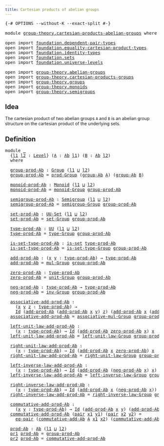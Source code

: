 ```yaml
---
title: Cartesian products of abelian groups
---
```


<pre class="Agda"><a id="62" class="Symbol">{-#</a> <a id="66" class="Keyword">OPTIONS</a> <a id="74" class="Pragma">--without-K</a> <a id="86" class="Pragma">--exact-split</a> <a id="100" class="Symbol">#-}</a>

<a id="105" class="Keyword">module</a> <a id="112" href="group-theory.cartesian-products-abelian-groups.html" class="Module">group-theory.cartesian-products-abelian-groups</a> <a id="159" class="Keyword">where</a>

<a id="166" class="Keyword">open</a> <a id="171" class="Keyword">import</a> <a id="178" href="foundation.dependent-pair-types.html" class="Module">foundation.dependent-pair-types</a>
<a id="210" class="Keyword">open</a> <a id="215" class="Keyword">import</a> <a id="222" href="foundation.equality-cartesian-product-types.html" class="Module">foundation.equality-cartesian-product-types</a>
<a id="266" class="Keyword">open</a> <a id="271" class="Keyword">import</a> <a id="278" href="foundation.identity-types.html" class="Module">foundation.identity-types</a>
<a id="304" class="Keyword">open</a> <a id="309" class="Keyword">import</a> <a id="316" href="foundation.sets.html" class="Module">foundation.sets</a>
<a id="332" class="Keyword">open</a> <a id="337" class="Keyword">import</a> <a id="344" href="foundation.universe-levels.html" class="Module">foundation.universe-levels</a>

<a id="372" class="Keyword">open</a> <a id="377" class="Keyword">import</a> <a id="384" href="group-theory.abelian-groups.html" class="Module">group-theory.abelian-groups</a>
<a id="412" class="Keyword">open</a> <a id="417" class="Keyword">import</a> <a id="424" href="group-theory.cartesian-products-groups.html" class="Module">group-theory.cartesian-products-groups</a>
<a id="463" class="Keyword">open</a> <a id="468" class="Keyword">import</a> <a id="475" href="group-theory.groups.html" class="Module">group-theory.groups</a>
<a id="495" class="Keyword">open</a> <a id="500" class="Keyword">import</a> <a id="507" href="group-theory.monoids.html" class="Module">group-theory.monoids</a>
<a id="528" class="Keyword">open</a> <a id="533" class="Keyword">import</a> <a id="540" href="group-theory.semigroups.html" class="Module">group-theory.semigroups</a>
</pre>
## Idea

The cartesian product of two abelian groups `A` and `B` is an abelian group structure on the cartesian product of the underlying sets.

## Definition

<pre class="Agda"><a id="737" class="Keyword">module</a> <a id="744" href="group-theory.cartesian-products-abelian-groups.html#744" class="Module">_</a>
  <a id="748" class="Symbol">{</a><a id="749" href="group-theory.cartesian-products-abelian-groups.html#749" class="Bound">l1</a> <a id="752" href="group-theory.cartesian-products-abelian-groups.html#752" class="Bound">l2</a> <a id="755" class="Symbol">:</a> <a id="757" href="Agda.Primitive.html#597" class="Postulate">Level</a><a id="762" class="Symbol">}</a> <a id="764" class="Symbol">(</a><a id="765" href="group-theory.cartesian-products-abelian-groups.html#765" class="Bound">A</a> <a id="767" class="Symbol">:</a> <a id="769" href="group-theory.abelian-groups.html#2463" class="Function">Ab</a> <a id="772" href="group-theory.cartesian-products-abelian-groups.html#749" class="Bound">l1</a><a id="774" class="Symbol">)</a> <a id="776" class="Symbol">(</a><a id="777" href="group-theory.cartesian-products-abelian-groups.html#777" class="Bound">B</a> <a id="779" class="Symbol">:</a> <a id="781" href="group-theory.abelian-groups.html#2463" class="Function">Ab</a> <a id="784" href="group-theory.cartesian-products-abelian-groups.html#752" class="Bound">l2</a><a id="786" class="Symbol">)</a>
  <a id="790" class="Keyword">where</a>

  <a id="799" href="group-theory.cartesian-products-abelian-groups.html#799" class="Function">group-prod-Ab</a> <a id="813" class="Symbol">:</a> <a id="815" href="group-theory.groups.html#2468" class="Function">Group</a> <a id="821" class="Symbol">(</a><a id="822" href="group-theory.cartesian-products-abelian-groups.html#749" class="Bound">l1</a> <a id="825" href="Agda.Primitive.html#810" class="Primitive Operator">⊔</a> <a id="827" href="group-theory.cartesian-products-abelian-groups.html#752" class="Bound">l2</a><a id="829" class="Symbol">)</a>
  <a id="833" href="group-theory.cartesian-products-abelian-groups.html#799" class="Function">group-prod-Ab</a> <a id="847" class="Symbol">=</a> <a id="849" href="group-theory.cartesian-products-groups.html#2787" class="Function">prod-Group</a> <a id="860" class="Symbol">(</a><a id="861" href="group-theory.abelian-groups.html#2531" class="Function">group-Ab</a> <a id="870" href="group-theory.cartesian-products-abelian-groups.html#765" class="Bound">A</a><a id="871" class="Symbol">)</a> <a id="873" class="Symbol">(</a><a id="874" href="group-theory.abelian-groups.html#2531" class="Function">group-Ab</a> <a id="883" href="group-theory.cartesian-products-abelian-groups.html#777" class="Bound">B</a><a id="884" class="Symbol">)</a>

  <a id="889" href="group-theory.cartesian-products-abelian-groups.html#889" class="Function">monoid-prod-Ab</a> <a id="904" class="Symbol">:</a> <a id="906" href="group-theory.monoids.html#1007" class="Function">Monoid</a> <a id="913" class="Symbol">(</a><a id="914" href="group-theory.cartesian-products-abelian-groups.html#749" class="Bound">l1</a> <a id="917" href="Agda.Primitive.html#810" class="Primitive Operator">⊔</a> <a id="919" href="group-theory.cartesian-products-abelian-groups.html#752" class="Bound">l2</a><a id="921" class="Symbol">)</a>
  <a id="925" href="group-theory.cartesian-products-abelian-groups.html#889" class="Function">monoid-prod-Ab</a> <a id="940" class="Symbol">=</a> <a id="942" href="group-theory.groups.html#3652" class="Function">monoid-Group</a> <a id="955" href="group-theory.cartesian-products-abelian-groups.html#799" class="Function">group-prod-Ab</a>

  <a id="972" href="group-theory.cartesian-products-abelian-groups.html#972" class="Function">semigroup-prod-Ab</a> <a id="990" class="Symbol">:</a> <a id="992" href="group-theory.semigroups.html#737" class="Function">Semigroup</a> <a id="1002" class="Symbol">(</a><a id="1003" href="group-theory.cartesian-products-abelian-groups.html#749" class="Bound">l1</a> <a id="1006" href="Agda.Primitive.html#810" class="Primitive Operator">⊔</a> <a id="1008" href="group-theory.cartesian-products-abelian-groups.html#752" class="Bound">l2</a><a id="1010" class="Symbol">)</a>
  <a id="1014" href="group-theory.cartesian-products-abelian-groups.html#972" class="Function">semigroup-prod-Ab</a> <a id="1032" class="Symbol">=</a> <a id="1034" href="group-theory.groups.html#2590" class="Function">semigroup-Group</a> <a id="1050" href="group-theory.cartesian-products-abelian-groups.html#799" class="Function">group-prod-Ab</a>

  <a id="1067" href="group-theory.cartesian-products-abelian-groups.html#1067" class="Function">set-prod-Ab</a> <a id="1079" class="Symbol">:</a> <a id="1081" href="foundation-core.sets.html#1177" class="Function">UU-Set</a> <a id="1088" class="Symbol">(</a><a id="1089" href="group-theory.cartesian-products-abelian-groups.html#749" class="Bound">l1</a> <a id="1092" href="Agda.Primitive.html#810" class="Primitive Operator">⊔</a> <a id="1094" href="group-theory.cartesian-products-abelian-groups.html#752" class="Bound">l2</a><a id="1096" class="Symbol">)</a>
  <a id="1100" href="group-theory.cartesian-products-abelian-groups.html#1067" class="Function">set-prod-Ab</a> <a id="1112" class="Symbol">=</a> <a id="1114" href="group-theory.groups.html#2651" class="Function">set-Group</a> <a id="1124" href="group-theory.cartesian-products-abelian-groups.html#799" class="Function">group-prod-Ab</a>

  <a id="1141" href="group-theory.cartesian-products-abelian-groups.html#1141" class="Function">type-prod-Ab</a> <a id="1154" class="Symbol">:</a> <a id="1156" href="foundation-core.universe-levels.html#222" class="Primitive">UU</a> <a id="1159" class="Symbol">(</a><a id="1160" href="group-theory.cartesian-products-abelian-groups.html#749" class="Bound">l1</a> <a id="1163" href="Agda.Primitive.html#810" class="Primitive Operator">⊔</a> <a id="1165" href="group-theory.cartesian-products-abelian-groups.html#752" class="Bound">l2</a><a id="1167" class="Symbol">)</a>
  <a id="1171" href="group-theory.cartesian-products-abelian-groups.html#1141" class="Function">type-prod-Ab</a> <a id="1184" class="Symbol">=</a> <a id="1186" href="group-theory.groups.html#2711" class="Function">type-Group</a> <a id="1197" href="group-theory.cartesian-products-abelian-groups.html#799" class="Function">group-prod-Ab</a>

  <a id="1214" href="group-theory.cartesian-products-abelian-groups.html#1214" class="Function">is-set-type-prod-Ab</a> <a id="1234" class="Symbol">:</a> <a id="1236" href="foundation-core.sets.html#1100" class="Function">is-set</a> <a id="1243" href="group-theory.cartesian-products-abelian-groups.html#1141" class="Function">type-prod-Ab</a>
  <a id="1258" href="group-theory.cartesian-products-abelian-groups.html#1214" class="Function">is-set-type-prod-Ab</a> <a id="1278" class="Symbol">=</a> <a id="1280" href="group-theory.groups.html#2763" class="Function">is-set-type-Group</a> <a id="1298" href="group-theory.cartesian-products-abelian-groups.html#799" class="Function">group-prod-Ab</a>

  <a id="1315" href="group-theory.cartesian-products-abelian-groups.html#1315" class="Function">add-prod-Ab</a> <a id="1327" class="Symbol">:</a> <a id="1329" class="Symbol">(</a><a id="1330" href="group-theory.cartesian-products-abelian-groups.html#1330" class="Bound">x</a> <a id="1332" href="group-theory.cartesian-products-abelian-groups.html#1332" class="Bound">y</a> <a id="1334" class="Symbol">:</a> <a id="1336" href="group-theory.cartesian-products-abelian-groups.html#1141" class="Function">type-prod-Ab</a><a id="1348" class="Symbol">)</a> <a id="1350" class="Symbol">→</a> <a id="1352" href="group-theory.cartesian-products-abelian-groups.html#1141" class="Function">type-prod-Ab</a>
  <a id="1367" href="group-theory.cartesian-products-abelian-groups.html#1315" class="Function">add-prod-Ab</a> <a id="1379" class="Symbol">=</a> <a id="1381" href="group-theory.groups.html#2956" class="Function">mul-Group</a> <a id="1391" href="group-theory.cartesian-products-abelian-groups.html#799" class="Function">group-prod-Ab</a>

  <a id="1408" href="group-theory.cartesian-products-abelian-groups.html#1408" class="Function">zero-prod-Ab</a> <a id="1421" class="Symbol">:</a> <a id="1423" href="group-theory.cartesian-products-abelian-groups.html#1141" class="Function">type-prod-Ab</a>
  <a id="1438" href="group-theory.cartesian-products-abelian-groups.html#1408" class="Function">zero-prod-Ab</a> <a id="1451" class="Symbol">=</a> <a id="1453" href="group-theory.groups.html#3755" class="Function">unit-Group</a> <a id="1464" href="group-theory.cartesian-products-abelian-groups.html#799" class="Function">group-prod-Ab</a>

  <a id="1481" href="group-theory.cartesian-products-abelian-groups.html#1481" class="Function">neg-prod-Ab</a> <a id="1493" class="Symbol">:</a> <a id="1495" href="group-theory.cartesian-products-abelian-groups.html#1141" class="Function">type-prod-Ab</a> <a id="1508" class="Symbol">→</a> <a id="1510" href="group-theory.cartesian-products-abelian-groups.html#1141" class="Function">type-prod-Ab</a>
  <a id="1525" href="group-theory.cartesian-products-abelian-groups.html#1481" class="Function">neg-prod-Ab</a> <a id="1537" class="Symbol">=</a> <a id="1539" href="group-theory.groups.html#4544" class="Function">inv-Group</a> <a id="1549" href="group-theory.cartesian-products-abelian-groups.html#799" class="Function">group-prod-Ab</a>

  <a id="1566" href="group-theory.cartesian-products-abelian-groups.html#1566" class="Function">associative-add-prod-Ab</a> <a id="1590" class="Symbol">:</a>
    <a id="1596" class="Symbol">(</a><a id="1597" href="group-theory.cartesian-products-abelian-groups.html#1597" class="Bound">x</a> <a id="1599" href="group-theory.cartesian-products-abelian-groups.html#1599" class="Bound">y</a> <a id="1601" href="group-theory.cartesian-products-abelian-groups.html#1601" class="Bound">z</a> <a id="1603" class="Symbol">:</a> <a id="1605" href="group-theory.cartesian-products-abelian-groups.html#1141" class="Function">type-prod-Ab</a><a id="1617" class="Symbol">)</a> <a id="1619" class="Symbol">→</a>
    <a id="1625" href="foundation-core.identity-types.html#1754" class="Datatype">Id</a> <a id="1628" class="Symbol">(</a><a id="1629" href="group-theory.cartesian-products-abelian-groups.html#1315" class="Function">add-prod-Ab</a> <a id="1641" class="Symbol">(</a><a id="1642" href="group-theory.cartesian-products-abelian-groups.html#1315" class="Function">add-prod-Ab</a> <a id="1654" href="group-theory.cartesian-products-abelian-groups.html#1597" class="Bound">x</a> <a id="1656" href="group-theory.cartesian-products-abelian-groups.html#1599" class="Bound">y</a><a id="1657" class="Symbol">)</a> <a id="1659" href="group-theory.cartesian-products-abelian-groups.html#1601" class="Bound">z</a><a id="1660" class="Symbol">)</a> <a id="1662" class="Symbol">(</a><a id="1663" href="group-theory.cartesian-products-abelian-groups.html#1315" class="Function">add-prod-Ab</a> <a id="1675" href="group-theory.cartesian-products-abelian-groups.html#1597" class="Bound">x</a> <a id="1677" class="Symbol">(</a><a id="1678" href="group-theory.cartesian-products-abelian-groups.html#1315" class="Function">add-prod-Ab</a> <a id="1690" href="group-theory.cartesian-products-abelian-groups.html#1599" class="Bound">y</a> <a id="1692" href="group-theory.cartesian-products-abelian-groups.html#1601" class="Bound">z</a><a id="1693" class="Symbol">))</a>
  <a id="1698" href="group-theory.cartesian-products-abelian-groups.html#1566" class="Function">associative-add-prod-Ab</a> <a id="1722" class="Symbol">=</a> <a id="1724" href="group-theory.groups.html#3305" class="Function">associative-mul-Group</a> <a id="1746" href="group-theory.cartesian-products-abelian-groups.html#799" class="Function">group-prod-Ab</a>

  <a id="1763" href="group-theory.cartesian-products-abelian-groups.html#1763" class="Function">left-unit-law-add-prod-Ab</a> <a id="1789" class="Symbol">:</a>
    <a id="1795" class="Symbol">(</a><a id="1796" href="group-theory.cartesian-products-abelian-groups.html#1796" class="Bound">x</a> <a id="1798" class="Symbol">:</a> <a id="1800" href="group-theory.cartesian-products-abelian-groups.html#1141" class="Function">type-prod-Ab</a><a id="1812" class="Symbol">)</a> <a id="1814" class="Symbol">→</a> <a id="1816" href="foundation-core.identity-types.html#1754" class="Datatype">Id</a> <a id="1819" class="Symbol">(</a><a id="1820" href="group-theory.cartesian-products-abelian-groups.html#1315" class="Function">add-prod-Ab</a> <a id="1832" href="group-theory.cartesian-products-abelian-groups.html#1408" class="Function">zero-prod-Ab</a> <a id="1845" href="group-theory.cartesian-products-abelian-groups.html#1796" class="Bound">x</a><a id="1846" class="Symbol">)</a> <a id="1848" href="group-theory.cartesian-products-abelian-groups.html#1796" class="Bound">x</a>
  <a id="1852" href="group-theory.cartesian-products-abelian-groups.html#1763" class="Function">left-unit-law-add-prod-Ab</a> <a id="1878" class="Symbol">=</a> <a id="1880" href="group-theory.groups.html#4172" class="Function">left-unit-law-Group</a> <a id="1900" href="group-theory.cartesian-products-abelian-groups.html#799" class="Function">group-prod-Ab</a>

  <a id="1917" href="group-theory.cartesian-products-abelian-groups.html#1917" class="Function">right-unit-law-add-prod-Ab</a> <a id="1944" class="Symbol">:</a>
    <a id="1950" class="Symbol">(</a><a id="1951" href="group-theory.cartesian-products-abelian-groups.html#1951" class="Bound">x</a> <a id="1953" class="Symbol">:</a> <a id="1955" href="group-theory.cartesian-products-abelian-groups.html#1141" class="Function">type-prod-Ab</a><a id="1967" class="Symbol">)</a> <a id="1969" class="Symbol">→</a> <a id="1971" href="foundation-core.identity-types.html#1754" class="Datatype">Id</a> <a id="1974" class="Symbol">(</a><a id="1975" href="group-theory.cartesian-products-abelian-groups.html#1315" class="Function">add-prod-Ab</a> <a id="1987" href="group-theory.cartesian-products-abelian-groups.html#1951" class="Bound">x</a> <a id="1989" href="group-theory.cartesian-products-abelian-groups.html#1408" class="Function">zero-prod-Ab</a><a id="2001" class="Symbol">)</a> <a id="2003" href="group-theory.cartesian-products-abelian-groups.html#1951" class="Bound">x</a>
  <a id="2007" href="group-theory.cartesian-products-abelian-groups.html#1917" class="Function">right-unit-law-add-prod-Ab</a> <a id="2034" class="Symbol">=</a> <a id="2036" href="group-theory.groups.html#4302" class="Function">right-unit-law-Group</a> <a id="2057" href="group-theory.cartesian-products-abelian-groups.html#799" class="Function">group-prod-Ab</a>

  <a id="2074" href="group-theory.cartesian-products-abelian-groups.html#2074" class="Function">left-inverse-law-add-prod-Ab</a> <a id="2103" class="Symbol">:</a>
    <a id="2109" class="Symbol">(</a><a id="2110" href="group-theory.cartesian-products-abelian-groups.html#2110" class="Bound">x</a> <a id="2112" class="Symbol">:</a> <a id="2114" href="group-theory.cartesian-products-abelian-groups.html#1141" class="Function">type-prod-Ab</a><a id="2126" class="Symbol">)</a> <a id="2128" class="Symbol">→</a> <a id="2130" href="foundation-core.identity-types.html#1754" class="Datatype">Id</a> <a id="2133" class="Symbol">(</a><a id="2134" href="group-theory.cartesian-products-abelian-groups.html#1315" class="Function">add-prod-Ab</a> <a id="2146" class="Symbol">(</a><a id="2147" href="group-theory.cartesian-products-abelian-groups.html#1481" class="Function">neg-prod-Ab</a> <a id="2159" href="group-theory.cartesian-products-abelian-groups.html#2110" class="Bound">x</a><a id="2160" class="Symbol">)</a> <a id="2162" href="group-theory.cartesian-products-abelian-groups.html#2110" class="Bound">x</a><a id="2163" class="Symbol">)</a> <a id="2165" href="group-theory.cartesian-products-abelian-groups.html#1408" class="Function">zero-prod-Ab</a>
  <a id="2180" href="group-theory.cartesian-products-abelian-groups.html#2074" class="Function">left-inverse-law-add-prod-Ab</a> <a id="2209" class="Symbol">=</a> <a id="2211" href="group-theory.groups.html#4622" class="Function">left-inverse-law-Group</a> <a id="2234" href="group-theory.cartesian-products-abelian-groups.html#799" class="Function">group-prod-Ab</a>

  <a id="2251" href="group-theory.cartesian-products-abelian-groups.html#2251" class="Function">right-inverse-law-add-prod-Ab</a> <a id="2281" class="Symbol">:</a>
    <a id="2287" class="Symbol">(</a><a id="2288" href="group-theory.cartesian-products-abelian-groups.html#2288" class="Bound">x</a> <a id="2290" class="Symbol">:</a> <a id="2292" href="group-theory.cartesian-products-abelian-groups.html#1141" class="Function">type-prod-Ab</a><a id="2304" class="Symbol">)</a> <a id="2306" class="Symbol">→</a> <a id="2308" href="foundation-core.identity-types.html#1754" class="Datatype">Id</a> <a id="2311" class="Symbol">(</a><a id="2312" href="group-theory.cartesian-products-abelian-groups.html#1315" class="Function">add-prod-Ab</a> <a id="2324" href="group-theory.cartesian-products-abelian-groups.html#2288" class="Bound">x</a> <a id="2326" class="Symbol">(</a><a id="2327" href="group-theory.cartesian-products-abelian-groups.html#1481" class="Function">neg-prod-Ab</a> <a id="2339" href="group-theory.cartesian-products-abelian-groups.html#2288" class="Bound">x</a><a id="2340" class="Symbol">))</a> <a id="2343" href="group-theory.cartesian-products-abelian-groups.html#1408" class="Function">zero-prod-Ab</a>
  <a id="2358" href="group-theory.cartesian-products-abelian-groups.html#2251" class="Function">right-inverse-law-add-prod-Ab</a> <a id="2388" class="Symbol">=</a> <a id="2390" href="group-theory.groups.html#4773" class="Function">right-inverse-law-Group</a> <a id="2414" href="group-theory.cartesian-products-abelian-groups.html#799" class="Function">group-prod-Ab</a>

  <a id="2431" href="group-theory.cartesian-products-abelian-groups.html#2431" class="Function">commutative-add-prod-Ab</a> <a id="2455" class="Symbol">:</a>
    <a id="2461" class="Symbol">(</a><a id="2462" href="group-theory.cartesian-products-abelian-groups.html#2462" class="Bound">x</a> <a id="2464" href="group-theory.cartesian-products-abelian-groups.html#2464" class="Bound">y</a> <a id="2466" class="Symbol">:</a> <a id="2468" href="group-theory.cartesian-products-abelian-groups.html#1141" class="Function">type-prod-Ab</a><a id="2480" class="Symbol">)</a> <a id="2482" class="Symbol">→</a> <a id="2484" href="foundation-core.identity-types.html#1754" class="Datatype">Id</a> <a id="2487" class="Symbol">(</a><a id="2488" href="group-theory.cartesian-products-abelian-groups.html#1315" class="Function">add-prod-Ab</a> <a id="2500" href="group-theory.cartesian-products-abelian-groups.html#2462" class="Bound">x</a> <a id="2502" href="group-theory.cartesian-products-abelian-groups.html#2464" class="Bound">y</a><a id="2503" class="Symbol">)</a> <a id="2505" class="Symbol">(</a><a id="2506" href="group-theory.cartesian-products-abelian-groups.html#1315" class="Function">add-prod-Ab</a> <a id="2518" href="group-theory.cartesian-products-abelian-groups.html#2464" class="Bound">y</a> <a id="2520" href="group-theory.cartesian-products-abelian-groups.html#2462" class="Bound">x</a><a id="2521" class="Symbol">)</a>
  <a id="2525" href="group-theory.cartesian-products-abelian-groups.html#2431" class="Function">commutative-add-prod-Ab</a> <a id="2549" class="Symbol">(</a><a id="2550" href="foundation-core.dependent-pair-types.html#575" class="InductiveConstructor">pair</a> <a id="2555" href="group-theory.cartesian-products-abelian-groups.html#2555" class="Bound">x1</a> <a id="2558" href="group-theory.cartesian-products-abelian-groups.html#2558" class="Bound">y1</a><a id="2560" class="Symbol">)</a> <a id="2562" class="Symbol">(</a><a id="2563" href="foundation-core.dependent-pair-types.html#575" class="InductiveConstructor">pair</a> <a id="2568" href="group-theory.cartesian-products-abelian-groups.html#2568" class="Bound">x2</a> <a id="2571" href="group-theory.cartesian-products-abelian-groups.html#2571" class="Bound">y2</a><a id="2573" class="Symbol">)</a> <a id="2575" class="Symbol">=</a>
    <a id="2581" href="foundation.equality-cartesian-product-types.html#1267" class="Function">eq-pair</a> <a id="2589" class="Symbol">(</a><a id="2590" href="group-theory.abelian-groups.html#5022" class="Function">commutative-add-Ab</a> <a id="2609" href="group-theory.cartesian-products-abelian-groups.html#765" class="Bound">A</a> <a id="2611" href="group-theory.cartesian-products-abelian-groups.html#2555" class="Bound">x1</a> <a id="2614" href="group-theory.cartesian-products-abelian-groups.html#2568" class="Bound">x2</a><a id="2616" class="Symbol">)</a> <a id="2618" class="Symbol">(</a><a id="2619" href="group-theory.abelian-groups.html#5022" class="Function">commutative-add-Ab</a> <a id="2638" href="group-theory.cartesian-products-abelian-groups.html#777" class="Bound">B</a> <a id="2640" href="group-theory.cartesian-products-abelian-groups.html#2558" class="Bound">y1</a> <a id="2643" href="group-theory.cartesian-products-abelian-groups.html#2571" class="Bound">y2</a><a id="2645" class="Symbol">)</a>

  <a id="2650" href="group-theory.cartesian-products-abelian-groups.html#2650" class="Function">prod-Ab</a> <a id="2658" class="Symbol">:</a> <a id="2660" href="group-theory.abelian-groups.html#2463" class="Function">Ab</a> <a id="2663" class="Symbol">(</a><a id="2664" href="group-theory.cartesian-products-abelian-groups.html#749" class="Bound">l1</a> <a id="2667" href="Agda.Primitive.html#810" class="Primitive Operator">⊔</a> <a id="2669" href="group-theory.cartesian-products-abelian-groups.html#752" class="Bound">l2</a><a id="2671" class="Symbol">)</a>
  <a id="2675" href="foundation-core.dependent-pair-types.html#592" class="Field">pr1</a> <a id="2679" href="group-theory.cartesian-products-abelian-groups.html#2650" class="Function">prod-Ab</a> <a id="2687" class="Symbol">=</a> <a id="2689" href="group-theory.cartesian-products-abelian-groups.html#799" class="Function">group-prod-Ab</a>
  <a id="2705" href="foundation-core.dependent-pair-types.html#604" class="Field">pr2</a> <a id="2709" href="group-theory.cartesian-products-abelian-groups.html#2650" class="Function">prod-Ab</a> <a id="2717" class="Symbol">=</a> <a id="2719" href="group-theory.cartesian-products-abelian-groups.html#2431" class="Function">commutative-add-prod-Ab</a>
</pre>